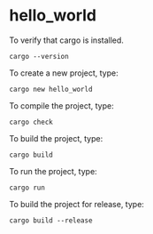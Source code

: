 # hello_world

To verify that cargo is installed.

```
cargo --version
```

To create a new project, type:

```
cargo new hello_world
```

To compile the project, type:

```
cargo check
```

To build the project, type:

```
cargo build
```

To run the project, type:

```
cargo run
```

To build the project for release, type:

```
cargo build --release
```

